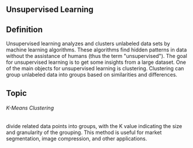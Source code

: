 ## Unsupervised Learning

## Definition
Unsupervised learning analyzes and clusters unlabeled data sets by machine learning algorithms. These algorithms find hidden patterns in data without the assistance of humans (thus the term "unsupervised"). The goal for unsupervised learning is to get some insights from a large dataset. One of the main objects for unsupervised learning is clustering. Clustering can group unlabeled data into groups based on similarities and differences. 

## Topic
###### K-Means Clustering

divide related data points into groups, with the K value indicating the size and granularity of the grouping. This method is useful for market segmentation, image compression, and other applications. 
